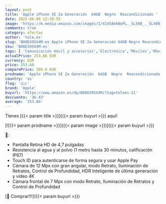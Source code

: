 ```yaml
---
layout: post
title: 'Apple iPhone SE 2a Generación  64GB  Negro  Reacondicionado '
date: 2022-06-06 12:20:55
image: 'https://m.media-amazon.com/images/I/41VSAmhNoPL._SL500_._SL400_.jpg'
comments: true
category: ofertas
author: 'tole.es'
slug: 'B08D39SX4M-es Apple iPhone SE 2a Generación 64GB Negro Reacondicionado'
sku: 'B08D39SX4M-es'
tags: [ 'Comunicación móvil y accesorios','Electrónica','Móviles','Móviles y smartphones libres','apple','iphone','🇪🇸', ]
actualPrice: 253.66 EUR
currency: EUR
price: 253.66
comparePrice: 399.0 EUR
prodname: 'Apple iPhone SE 2a Generación  64GB  Negro  Reacondicionado '
country: 'es'
flag: '🇪🇸'
brand: 'Apple'
buyurl: 'https://www.amazon.es/dp/B08D39SX4M/?tag=tolees-21'
descuento: '36.43'
average: '253.66'
---
```


Tienes [{{< param title >}}]({{< param buyurl >}}) aqui!

[![{{< param prodname >}}]({{< param image >}})]({{< param buyurl >}})

🔎:

- Pantalla Retina HD de 4,7 pulgadas
- Resistencia al agua y al polvo (1 metro hasta 30 minutos, calificación IP67)
- Touch ID para autenticarse de forma segura y usar Apple Pay
- Cámara de 12 Mpx con gran angular, modo Retrato, Iluminación de Retratos, Control de Profundidad, HDR Inteligente de última generación y vídeo 4K
- Cámara frontal de 7 Mpx con modo Retrato, Iluminación de Retratos y Control de Profundidad

[🛒 Comprar!!!]({{< param buyurl >}})
